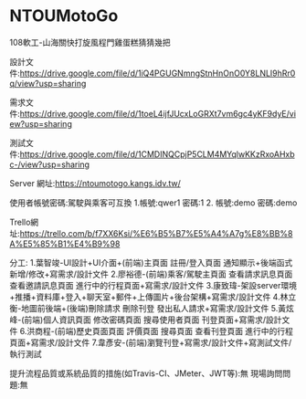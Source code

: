 ﻿# NTOUMotoGo
 108軟工-山海關快打旋風程門雞蛋糕猜猜幾把
 

設計文件:https://drive.google.com/file/d/1iQ4PGUGNmngStnHnOnO0Y8LNLI9hRr0q/view?usp=sharing

需求文件:https://drive.google.com/file/d/1toeL4ijfJUcxLoGRXt7vm6gc4yKF9dyE/view?usp=sharing

測試文件:https://drive.google.com/file/d/1CMDINQCpjP5CLM4MYqlwKKzRxoAHxbc-/view?usp=sharing

Server 網址:https://ntoumotogo.kangs.idv.tw/

使用者帳號密碼:駕駛與乘客可互換     1.帳號:qwer1 密碼:1          2.  帳號:demo 密碼:demo

Trello網址:https://trello.com/b/f7XX6Ksi/%E6%B5%B7%E5%A4%A7g%E8%BB%8A%E5%85%B1%E4%B9%98

分工:
     1.葉智竣-UI設計+UI介面+(前端)主頁面 註冊/登入頁面 通知顯示+後端函式新增/修改+寫需求/設計文件
     2.廖裕德-(前端)乘客/駕駛主頁面 查看請求訊息頁面 查看邀請訊息頁面 進行中的行程頁面+寫需求/設計文件
     3.康致瑋-架設server環境+推播+資料庫+登入+聊天室+郵件+上傳圖片+後台架構+寫需求/設計文件
     4.林立衡-地圖前後端+(後端)刪除請求 刪除刊登 發出私人請求+寫需求/設計文件
     5.黃炫峰-(前端)個人資訊頁面 修改密碼頁面 搜尋使用者頁面 刊登頁面+寫需求/設計文件
     6.洪商程-(前端)歷史頁面頁面 評價頁面 搜尋頁面 查看刊登頁面 進行中的行程頁面+寫需求/設計文件 
     7.韋彥安-(前端)瀏覽刊登+寫需求/設計文件+寫測試文件/執行測試
     
提升流程品質或系統品質的措施(如Travis-CI、JMeter、JWT等):無
現場詢問問題:無
     

